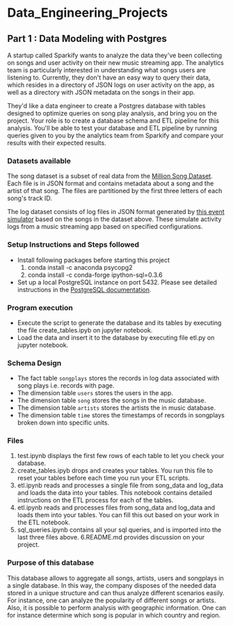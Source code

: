 # Data_Engineering_Projects
## Part 1 : Data Modeling with Postgres

A startup called Sparkify wants to analyze the data they've been collecting on songs and user activity on their new music streaming app. The analytics team is particularly interested in understanding what songs users are listening to. Currently, they don't have an easy way to query their data, which resides in a directory of JSON logs on user activity on the app, as well as a directory with JSON metadata on the songs in their app.

They'd like a data engineer to create a Postgres database with tables designed to optimize queries on song play analysis, and bring you on the project. Your role is to create a database schema and ETL pipeline for this analysis. You'll be able to test your database and ETL pipeline by running queries given to you by the analytics team from Sparkify and compare your results with their expected results.

### Datasets available

The song dataset is a subset of real data from the [Million Song Dataset](https://labrosa.ee.columbia.edu/millionsong/). Each file is in JSON format and contains metadata about a song and the artist of that song. The files are partitioned by the first three letters of each song's track ID.

The log dataset consists of log files in JSON format generated by [this event simulator](https://github.com/Interana/eventsim) based on the songs in the dataset above. These simulate activity logs from a music streaming app based on specified configurations.

### Setup Instructions and Steps followed

* Install following packages before starting this project
  1. conda install -c anaconda psycopg2
  2. conda install -c conda-forge ipython-sql=0.3.6
* Set up a local PostgreSQL instance on port 5432. Please see detailed instructions in the [PostgreSQL documentation](https://www.postgresql.org/docs/9.1/runtime.html).

### Program execution

* Execute the script to generate the database and its tables by executing the file create_tables.ipyb on jupyter notebook.
* Load the data and insert it to the database by executing file etl.py on jupyter notebook.

### Schema Design

* The fact table `songplays` stores the records in log data associated with song plays i.e. records with page.
* The dimension table `users` stores the users in the app.
* The dimension table `song` stores the songs in the music database.
* The dimension table `artists` stores the artists the in music database.
* The dimension table `time` stores the timestamps of records in songplays broken down into specific units.

### Files 
  1. test.ipynb displays the first few rows of each table to let you check your database.
  2. create_tables.ipyb drops and creates your tables. You run this file to reset your tables before each time you run your ETL scripts.
  3. etl.ipynb reads and processes a single file from song_data and log_data and loads the data into your tables. This notebook contains detailed instructions on        the ETL process for each of the tables.
  4. etl.ipynb reads and processes files from song_data and log_data and loads them into your tables. You can fill this out based on your work in the ETL notebook.
  5. sql_queries.ipynb contains all your sql queries, and is imported into the last three files above.
  6.README.md provides discussion on your project.
### Purpose of this database

This database allows to aggregate all songs, artists, users and songplays in a single database. In this way, the company disposes of the needed data stored in a unique structure and can thus analyze different scenarios easily. For instance, one can analyze the popularity of different songs or artists. Also, it is possible to perform analysis with geographic information. One can for instance determine which song is popular in which country and region.
